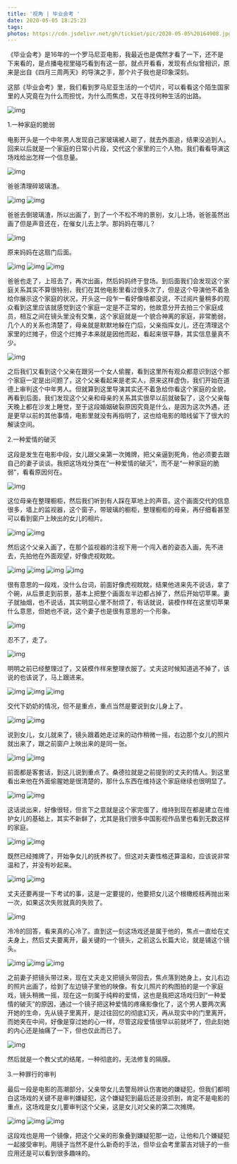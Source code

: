 ```yaml
---
title: '视角 | 毕业会考 '
date: 2020-05-05 18:25:23
tags:
photos: https://cdn.jsdelivr.net/gh/tickiet/pic/2020-05-05%20164908.jpg
---
```


《毕业会考》是16年的一个罗马尼亚电影，我最近也是偶然才看了一下，还不是下来看的，是点播电视里碰巧看到有这一部，就点开看看，发现有点似曾相识，原来是出自《四月三周两天》的导演之手，那个片子我也是印象深刻。

这部《毕业会考》里，我们看到罗马尼亚生活的一个切片，可以看看这个陌生国家里的人究竟在为什么而担忧，为什么而焦虑，又在寻找何种生活的出路。

![img](https://cdn.jsdelivr.net/gh/tickiet/pic/2020-05-05%20164908.jpg)

1.一种家庭的脆弱

电影开头是一个中年男人发现自己家玻璃被人砸了，就去外面追，结果没追到人。回来以后就是一个家庭的日常小片段，交代这个家里的三个人物。我们看看导演这场戏给出怎样一个信息量。

![img](https://cdn.jsdelivr.net/gh/tickiet/pic/2020-05-05%20164912.jpg)

爸爸清理碎玻璃渣。

![img](https://cdn.jsdelivr.net/gh/tickiet/pic/2020-05-05%20164915.jpg)
![img](https://cdn.jsdelivr.net/gh/tickiet/pic/2020-05-05%20164919.jpg)

爸爸去倒玻璃渣，所以出画了，到了一个不松不垮的景别，女儿上场，爸爸虽然出画了但是声音还在，在催女儿去上学。那妈妈在哪儿？

![img](https://cdn.jsdelivr.net/gh/tickiet/pic/2020-05-05%20164922.jpg)

原来妈妈在这扇门后面。

![img](https://cdn.jsdelivr.net/gh/tickiet/pic/2020-05-05%20164925.jpg)
![img](https://cdn.jsdelivr.net/gh/tickiet/pic/2020-05-05%20164929.jpg)
![img](https://cdn.jsdelivr.net/gh/tickiet/pic/2020-05-05%20164932.jpg)

爸爸也走了，上班去了，再次出画，然后妈妈终于登场。到后面我们会发现这个家庭关系其实不算很特别，我们在其他电影里看过很多次了，但是这个导演他不着急给你展示这个家庭的状况，开头这一段乍一看好像啥都没说，不过阅片量稍多的观众看到这里应该就感觉到这个家庭一定是不正常的，他故意分开去拍三个家庭成员，相互之间在镜头里没有交集，这个家庭就是一个貌合神离的家庭，非常脆弱，几个人的关系也清楚了，母亲就是默默地躲在门后，父亲指挥女儿，还在清理这个家里的烂摊子，但这个烂摊子本来就是因他而起，看起来很平静，其实信息量真不少。

![img](https://cdn.jsdelivr.net/gh/tickiet/pic/2020-05-05%20164935.jpg)

之后我们又看到这个父亲在跟另一个女人偷腥，看到这里所有观众都意识到这个那个家庭一定是出问题了，这个父亲看起来是老实人，原来这样虚伪，我们开始在道德上审判这个中年男人。但就算到这里导演其实还不着急给你看这个家庭的全貌，再看到后面，我们发现这个父亲和母亲的关系其实很早以前就破裂了，这个父亲每天晚上都在沙发上睡觉，至于这段婚姻破裂原因究竟是什么，是因为这次外遇，还是更早以前的其他事情，电影里就没有再指明了，这也给电影的暗线留下了很大的解读空间。


2.一种爱情的破灭

这段是发生在电影中段，女儿跟父亲第一次摊牌，把父亲逼到死角，他必须要去跟自己的妻子谈谈。我把这场戏分类在“一种爱情的破灭”，而不是“一种家庭的脆弱”，看看原因何在。

![img](https://cdn.jsdelivr.net/gh/tickiet/pic/2020-05-05%20164938.jpg)

这位母亲在整理橱柜，然后我们听到有人踩在草地上的声音。这个画面交代的信息很多，墙上的监视器，这个窗子，带玻璃的橱柜，整理橱柜的母亲，再仔细看甚至可以看到窗户上映出的女儿的相片。

![img](https://cdn.jsdelivr.net/gh/tickiet/pic/2020-05-05%20164941.jpg)
![img](https://cdn.jsdelivr.net/gh/tickiet/pic/2020-05-05%20164944.jpg)

然后这个父亲入画了，在那个监视器的注视下用一个闯入者的姿态入画，先不进去，先拍他在外面观望，好像虎视眈眈。

![img](https://cdn.jsdelivr.net/gh/tickiet/pic/2020-05-05%20164948.jpg)
![img](https://cdn.jsdelivr.net/gh/tickiet/pic/2020-05-05%20164951.jpg)
![img](https://cdn.jsdelivr.net/gh/tickiet/pic/2020-05-05%20164955.jpg)
![img](https://cdn.jsdelivr.net/gh/tickiet/pic/2020-05-05%20164959.jpg)

很有意思的一段戏，没什么台词，前面好像虎视眈眈，结果他进来先不说话，拿了个碗，从后景走到前景，基本上把整个画面左半边都占掉了，然后开始切苹果。妻子就抽烟，也不说话，其实明显心里不耐烦了，有话就说，装模作样在这里切苹果什么意思，但她也不说，这个妻子也是很有意思的一个形象。

![img](https://cdn.jsdelivr.net/gh/tickiet/pic/2020-05-05%20165004.jpg)

忍不了，走了。

![img](https://cdn.jsdelivr.net/gh/tickiet/pic/2020-05-05%20165016.jpg)

明明之前已经整理过了，又装模作样来整理衣服了。丈夫这时候知道逃不掉了，该说的也该说了，马上跟进来。

![img](https://cdn.jsdelivr.net/gh/tickiet/pic/2020-05-05%20165030.jpg)
![img](https://cdn.jsdelivr.net/gh/tickiet/pic/2020-05-05%20165048.jpg)
![img](https://cdn.jsdelivr.net/gh/tickiet/pic/2020-05-05%20165053.jpg)

交代下奶奶的情况，但不是重点，重点当然是要说到女儿身上了。

![img](https://cdn.jsdelivr.net/gh/tickiet/pic/2020-05-05%20165059.jpg)
![img](https://cdn.jsdelivr.net/gh/tickiet/pic/2020-05-05%20165102.jpg)

说到女儿，女儿就来了，镜头跟着她走过来的动作稍微一摇，右边那个女儿的照片就出来了，跟之前窗户上映出来的是同一张。

![img](https://cdn.jsdelivr.net/gh/tickiet/pic/2020-05-05%20165107.jpg)
![img](https://cdn.jsdelivr.net/gh/tickiet/pic/2020-05-05%20165111.jpg)

前面都是客套话，到这儿说到重点了。桑德拉就是之前提到的丈夫的情人。到这里看出来他在外面偷腥她是很清楚的，那什么东西在维持这个家庭继续也很明显了。

![img](https://cdn.jsdelivr.net/gh/tickiet/pic/2020-05-05%20165114.jpg)
![img](https://cdn.jsdelivr.net/gh/tickiet/pic/2020-05-05%20165118.jpg)

这话说出来，好像很轻，但言下之意就是这个家完蛋了，维持到现在都是建立在维护女儿的基础上，其实不新鲜了，尤其是我们很多中国影视作品里也看到无数这样的家庭。

![img](https://cdn.jsdelivr.net/gh/tickiet/pic/2020-05-05%20165123.jpg)
![img](https://cdn.jsdelivr.net/gh/tickiet/pic/2020-05-05%20165127.jpg)

既然已经摊牌了，开始争女儿的抚养权了。但这对夫妻性格还算温和，应该说非常温和了，并没有吵起来。

![img](https://cdn.jsdelivr.net/gh/tickiet/pic/2020-05-05%20165131.jpg)
![img](https://cdn.jsdelivr.net/gh/tickiet/pic/2020-05-05%20165134.jpg)

丈夫还要再提一下考试的事，这是一定要提的，他要把女儿这个根橄榄枝再抛出来一次，如果这次失败就真的失败了。

![img](https://cdn.jsdelivr.net/gh/tickiet/pic/2020-05-05%20165138.jpg)

冷冷的回答，看来真的心冷了。直到这一刻这场戏还是属于他的，焦点一直给在丈夫身上，然后丈夫要离开，最关键的一个镜头，之前这么长篇大论，就是铺这个镜头。

![img](https://cdn.jsdelivr.net/gh/tickiet/pic/2020-05-05%20165142.jpg)
![img](https://cdn.jsdelivr.net/gh/tickiet/pic/2020-05-05%20165145.jpg)
![img](https://cdn.jsdelivr.net/gh/tickiet/pic/2020-05-05%20165150.jpg)

之前妻子把镜头带过来，现在丈夫走又把镜头带回去，焦点落到她身上，女儿右边的照片出画了，给到了左边镜子里他的映像。有女儿照片的构图拍的是一个家庭戏，镜头稍微一摇，现在这一刻属于纯粹的爱情，这也是我把这场戏归到“一种爱情的破灭”的原因，通过一个镜子把这种爱情的疼痛影像化了，这个男人要两次离开她的生命，先从镜子里离开，是过往回忆的彻底幻灭，再从现实中的门里离开，而她夹在中间，好像是穿过她的心一样，尽管这段爱情很早以前就坏了，但此刻她的内心还是抽痛了一下，但也仅此而已了。

![img](https://cdn.jsdelivr.net/gh/tickiet/pic/2020-05-05%20165154.jpg)

然后就是一个教父式的结尾，一种彻底的，无法修复的隔膜。


3.一种罪行的审判

最后一段是电影的高潮部分，父亲带女儿去警局辨认伤害她的嫌疑犯，但我们都明白这场戏的关键不是审判嫌疑犯，这个嫌疑犯到最后还是没抓到，肯定不是电影的重点，这场戏是女儿要审判这个父亲，这是女儿对父亲的第二次摊牌。

![img](https://cdn.jsdelivr.net/gh/tickiet/pic/2020-05-05%20165157.jpg)
![img](https://cdn.jsdelivr.net/gh/tickiet/pic/2020-05-05%20165203.jpg)
![img](https://cdn.jsdelivr.net/gh/tickiet/pic/2020-05-05%20165207.jpg)

这段戏也是用一个镜像，把这个父亲的形象叠到嫌疑犯那一边，让他和几个嫌疑犯一起接受审判。用镜子当然不是什么新奇的手法，但毕业会考里蒙吉对镜子的一些应用还是可以看到很多趣味的。




